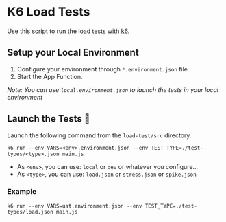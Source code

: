 # K6 Load Tests

Use this script to run the load tests with [k6](https://k6.io/docs/).

## Setup your Local Environment

1. Configure your environment through `*.environment.json` file.
2. Start the App Function.

_Note: You can use `local.environment.json` to launch the tests in your local environment_

## Launch the Tests 🧪

Launch the following command from the `load-test/src` directory.

`k6 run --env VARS=<env>.environment.json --env TEST_TYPE=./test-types/<type>.json main.js`

- As `<env>`, you can use: `local` or `dev` or whatever you configure...
- As `<type>`, you can use: `load.json` or `stress.json` or `spike.json`

### Example

`k6 run --env VARS=uat.environment.json --env TEST_TYPE=./test-types/load.json main.js
`

